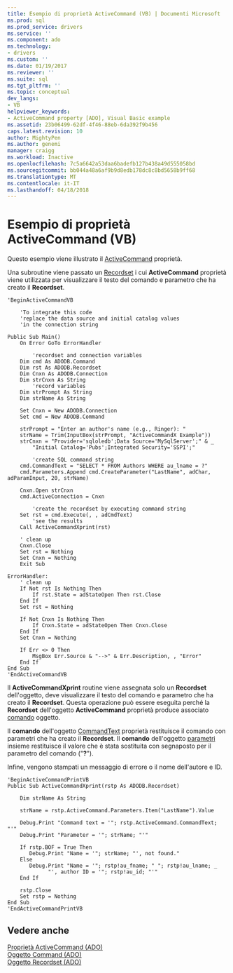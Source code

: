```yaml
---
title: Esempio di proprietà ActiveCommand (VB) | Documenti Microsoft
ms.prod: sql
ms.prod_service: drivers
ms.service: ''
ms.component: ado
ms.technology:
- drivers
ms.custom: ''
ms.date: 01/19/2017
ms.reviewer: ''
ms.suite: sql
ms.tgt_pltfrm: ''
ms.topic: conceptual
dev_langs:
- VB
helpviewer_keywords:
- ActiveCommand property [ADO], Visual Basic example
ms.assetid: 23b06499-62df-4f46-88eb-6da392f9b456
caps.latest.revision: 10
author: MightyPen
ms.author: genemi
manager: craigg
ms.workload: Inactive
ms.openlocfilehash: 7c5a6642a53daa6badefb127b438a49d555058bd
ms.sourcegitcommit: bb044a48a6af9b9d8edb178dc8c8bd5658b9ff68
ms.translationtype: MT
ms.contentlocale: it-IT
ms.lasthandoff: 04/18/2018
---
```

# <a name="activecommand-property-example-vb"></a>Esempio di proprietà ActiveCommand (VB)
Questo esempio viene illustrato il [ActiveCommand](../../../ado/reference/ado-api/activecommand-property-ado.md) proprietà.  
  
 Una subroutine viene passato un [Recordset](../../../ado/reference/ado-api/recordset-object-ado.md) i cui **ActiveCommand** proprietà viene utilizzata per visualizzare il testo del comando e parametro che ha creato il **Recordset**.  
  
```  
'BeginActiveCommandVB  
  
    'To integrate this code  
    'replace the data source and initial catalog values  
    'in the connection string  
  
Public Sub Main()  
    On Error GoTo ErrorHandler  
  
        'recordset and connection variables  
    Dim cmd As ADODB.Command  
    Dim rst As ADODB.Recordset  
    Dim Cnxn As ADODB.Connection  
    Dim strCnxn As String  
        'record variables  
    Dim strPrompt As String  
    Dim strName As String  
  
    Set Cnxn = New ADODB.Connection  
    Set cmd = New ADODB.Command  
  
    strPrompt = "Enter an author's name (e.g., Ringer): "  
    strName = Trim(InputBox(strPrompt, "ActiveCommandX Example"))  
    strCnxn = "Provider='sqloledb';Data Source='MySqlServer';" & _  
        "Initial Catalog='Pubs';Integrated Security='SSPI';"  
  
        'create SQL command string  
    cmd.CommandText = "SELECT * FROM Authors WHERE au_lname = ?"  
    cmd.Parameters.Append cmd.CreateParameter("LastName", adChar, adParamInput, 20, strName)  
  
    Cnxn.Open strCnxn  
    cmd.ActiveConnection = Cnxn  
  
        'create the recordset by executing command string  
    Set rst = cmd.Execute(, , adCmdText)  
        'see the results  
    Call ActiveCommandXprint(rst)  
  
    ' clean up  
    Cnxn.Close  
    Set rst = Nothing  
    Set Cnxn = Nothing  
    Exit Sub  
  
ErrorHandler:  
    ' clean up  
    If Not rst Is Nothing Then  
        If rst.State = adStateOpen Then rst.Close  
    End If  
    Set rst = Nothing  
  
    If Not Cnxn Is Nothing Then  
        If Cnxn.State = adStateOpen Then Cnxn.Close  
    End If  
    Set Cnxn = Nothing  
  
    If Err <> 0 Then  
        MsgBox Err.Source & "-->" & Err.Description, , "Error"  
    End If  
End Sub  
'EndActiveCommandVB  
```  
  
 Il **ActiveCommandXprint** routine viene assegnata solo un **Recordset** dell'oggetto, deve visualizzare il testo del comando e parametro che ha creato il **Recordset**. Questa operazione può essere eseguita perché la **Recordset** dell'oggetto **ActiveCommand** proprietà produce associato [comando](../../../ado/reference/ado-api/command-object-ado.md) oggetto.  
  
 Il **comando** dell'oggetto [CommandText](../../../ado/reference/ado-api/commandtext-property-ado.md) proprietà restituisce il comando con parametri che ha creato il **Recordset**. Il **comando** dell'oggetto [parametri](../../../ado/reference/ado-api/parameters-collection-ado.md) insieme restituisce il valore che è stata sostituita con segnaposto per il parametro del comando ("**?**").  
  
 Infine, vengono stampati un messaggio di errore o il nome dell'autore e ID.  
  
```  
'BeginActiveCommandPrintVB  
Public Sub ActiveCommandXprint(rstp As ADODB.Recordset)  
  
    Dim strName As String  
  
    strName = rstp.ActiveCommand.Parameters.Item("LastName").Value  
  
    Debug.Print "Command text = '"; rstp.ActiveCommand.CommandText; "'"  
    Debug.Print "Parameter = '"; strName; "'"  
  
    If rstp.BOF = True Then  
       Debug.Print "Name = '"; strName; "', not found."  
    Else  
       Debug.Print "Name = '"; rstp!au_fname; " "; rstp!au_lname; _  
             "', author ID = '"; rstp!au_id; "'"  
    End If  
  
    rstp.Close  
    Set rstp = Nothing  
End Sub  
'EndActiveCommandPrintVB  
```  
  
## <a name="see-also"></a>Vedere anche  
 [Proprietà ActiveCommand (ADO)](../../../ado/reference/ado-api/activecommand-property-ado.md)   
 [Oggetto Command (ADO)](../../../ado/reference/ado-api/command-object-ado.md)   
 [Oggetto Recordset (ADO)](../../../ado/reference/ado-api/recordset-object-ado.md)
